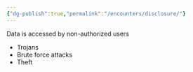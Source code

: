 ```yaml
---
{"dg-publish":true,"permalink":"/encounters/disclosure/"}
---
```


Data is accessed by non-authorized users
- Trojans
- Brute force attacks
- Theft